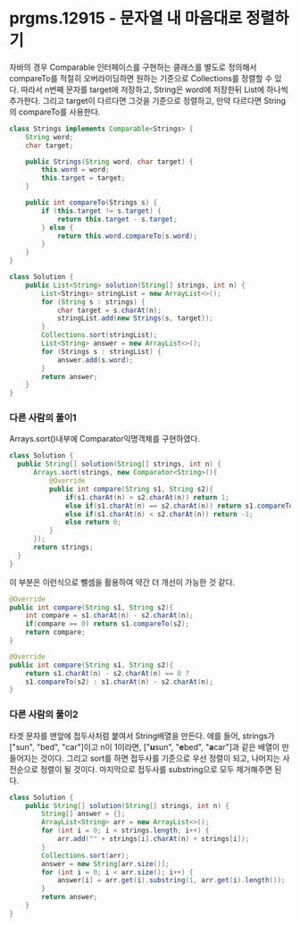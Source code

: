 # prgms.12915 - 문자열 내 마음대로 정렬하기

자바의 경우 Comparable 인터페이스를 구현하는 클래스를 별도로 정의해서 compareTo를 적절히 오버라이딩하면 원하는 기준으로 Collections를 정렬할 수 있다. 따라서 n번째 문자를 target에 저장하고, String은 word에 저장한뒤 List에 하나씩 추가한다. 그리고 target이 다르다면 그것을 기준으로 정렬하고, 만약 다르다면 String의 compareTo를 사용한다.

```java
class Strings implements Comparable<Strings> {
    String word;
    char target;

    public Strings(String word, char target) {
        this.word = word;
        this.target = target;
    }

    public int compareTo(Strings s) {
        if (this.target != s.target) {
            return this.target - s.target;
        } else {
            return this.word.compareTo(s.word);
        }
    }
}

class Solution {
    public List<String> solution(String[] strings, int n) {
        List<Strings> stringList = new ArrayList<>();
        for (String s : strings) {
            char target = s.charAt(n);
            stringList.add(new Strings(s, target));
        }
        Collections.sort(stringList);
        List<String> answer = new ArrayList<>();
        for (Strings s : stringList) {
            answer.add(s.word);
        }
        return answer;
    }
}
```

### 다른 사람의 풀이1

Arrays.sort()내부에 Comparator익명객체를 구현하였다.

```java
class Solution {
  public String[] solution(String[] strings, int n) {
      Arrays.sort(strings, new Comparator<String>(){
          @Override
          public int compare(String s1, String s2){
              if(s1.charAt(n) > s2.charAt(n)) return 1;
              else if(s1.charAt(n) == s2.charAt(n)) return s1.compareTo(s2);
              else if(s1.charAt(n) < s2.charAt(n)) return -1;
              else return 0;
          }
      });
      return strings;
  }
}
```

이 부분은 이런식으로 뺄셈을 활용하여 약간 더 개선이 가능한 것 같다.

```java
@Override
public int compare(String s1, String s2){
    int compare = s1.charAt(n) - s2.charAt(n);
    if(compare == 0) return s1.compareTo(s2);
    return compare;
}
```

```java
@Override
public int compare(String s1, String s2){
    return s1.charAt(n) - s2.charAt(n) == 0 ? 
    s1.compareTo(s2) : s1.charAt(n) - s2.charAt(n);
}
```

### 다른 사람의 풀이2

타겟 문자를 맨앞에 접두사처럼 붙여서 String배열을 만든다. 에를 들어, strings가 ["sun", "bed", "car"]이고 n이 1이라면, ["**u**sun", "**e**bed", "**a**car"]과 같은 배열이 만들어지는 것이다. 그리고 sort를 하면 접두사를 기준으로 우선 정렬이 되고, 나머지는 사전순으로 정렬이 될 것이다. 마지막으로 접두사를 substring으로 모두 제거해주면 된다.

```java
class Solution {
    public String[] solution(String[] strings, int n) {
        String[] answer = {};
        ArrayList<String> arr = new ArrayList<>();
        for (int i = 0; i < strings.length; i++) {
            arr.add("" + strings[i].charAt(n) + strings[i]);
        }
        Collections.sort(arr);
        answer = new String[arr.size()];
        for (int i = 0; i < arr.size(); i++) {
            answer[i] = arr.get(i).substring(1, arr.get(i).length());
        }
        return answer;
    }
}
```

